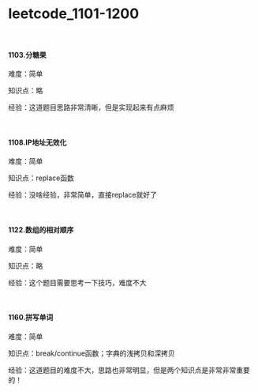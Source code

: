 # leetcode_1101-1200

<br/>

#### 1103.分糖果

难度：简单

知识点：略

经验：这道题目思路非常清晰，但是实现起来有点麻烦

<br/>

#### 1108.IP地址无效化

难度：简单

知识点：replace函数

经验：没啥经验，非常简单，直接replace就好了

<br/>

#### 1122.数组的相对顺序

难度：简单

知识点：略

经验：这个题目需要思考一下技巧，难度不大

<br/>

#### 1160.拼写单词

难度：简单

知识点：break/continue函数；字典的浅拷贝和深拷贝

经验：这道题目的难度不大，思路也非常明显，但是两个知识点是非常非常重要的！





